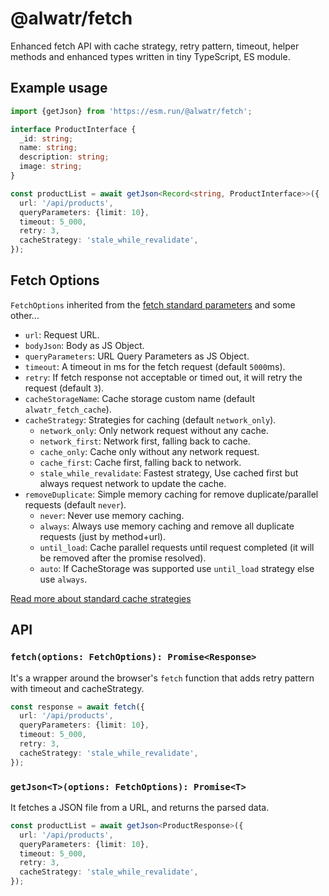# @alwatr/fetch

Enhanced fetch API with cache strategy, retry pattern, timeout, helper methods and enhanced types written in tiny TypeScript, ES module.

## Example usage

```ts
import {getJson} from 'https://esm.run/@alwatr/fetch';

interface ProductInterface {
  _id: string;
  name: string;
  description: string;
  image: string;
}

const productList = await getJson<Record<string, ProductInterface>>({
  url: '/api/products',
  queryParameters: {limit: 10},
  timeout: 5_000,
  retry: 3,
  cacheStrategy: 'stale_while_revalidate',
});
```

## Fetch Options

`FetchOptions` inherited from the [fetch standard parameters](https://developer.mozilla.org/en-US/docs/Web/API/fetch#parameters) and some other...

- `url`: Request URL.
- `bodyJson`: Body as JS Object.
- `queryParameters`: URL Query Parameters as JS Object.
- `timeout`: A timeout in ms for the fetch request (default `5000`ms).
- `retry`: If fetch response not acceptable or timed out, it will retry the request (default `3`).
- `cacheStorageName`: Cache storage custom name (default `alwatr_fetch_cache`).
- `cacheStrategy`: Strategies for caching (default `network_only`).
  - `network_only`: Only network request without any cache.
  - `network_first`: Network first, falling back to cache.
  - `cache_only`: Cache only without any network request.
  - `cache_first`: Cache first, falling back to network.
  - `stale_while_revalidate`: Fastest strategy, Use cached first but always request network to update the cache.
- `removeDuplicate`: Simple memory caching for remove duplicate/parallel requests (default `never`).
  - `never`: Never use memory caching.
  - `always`: Always use memory caching and remove all duplicate requests (just by method+url).
  - `until_load`: Cache parallel requests until request completed (it will be removed after the promise resolved).
  - `auto`: If CacheStorage was supported use `until_load` strategy else use `always`.

[Read more about standard cache strategies](https://developer.chrome.com/docs/workbox/caching-strategies-overview/#caching-strategies)

## API

### `fetch(options: FetchOptions): Promise<Response>`

It's a wrapper around the browser's `fetch` function that adds retry pattern with timeout and cacheStrategy.

```ts
const response = await fetch({
  url: '/api/products',
  queryParameters: {limit: 10},
  timeout: 5_000,
  retry: 3,
  cacheStrategy: 'stale_while_revalidate',
});
```

### `getJson<T>(options: FetchOptions): Promise<T>`

It fetches a JSON file from a URL, and returns the parsed data.

```ts
const productList = await getJson<ProductResponse>({
  url: '/api/products',
  queryParameters: {limit: 10},
  timeout: 5_000,
  retry: 3,
  cacheStrategy: 'stale_while_revalidate',
});
```
